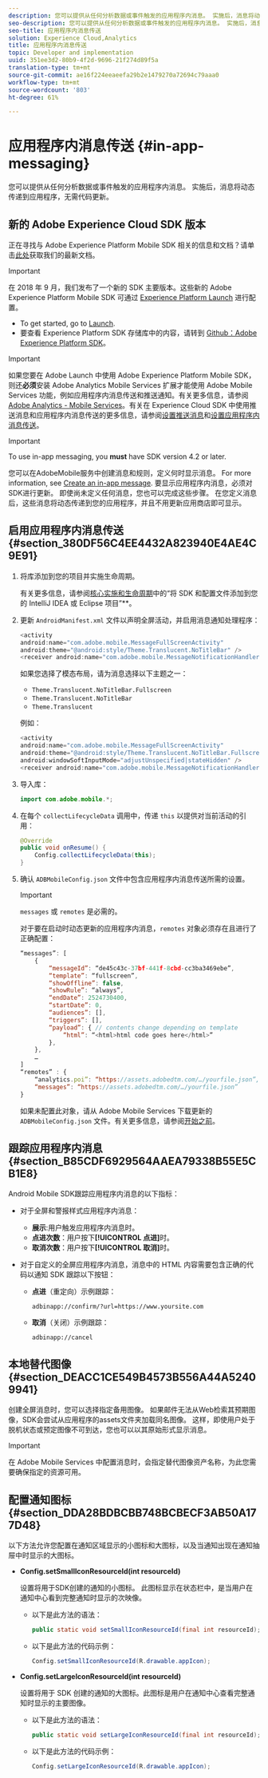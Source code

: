 ```yaml
---
description: 您可以提供从任何分析数据或事件触发的应用程序内消息。 实施后，消息将动态传递到应用程序，无需代码更新。
seo-description: 您可以提供从任何分析数据或事件触发的应用程序内消息。 实施后，消息将动态传递到应用程序，无需代码更新。
seo-title: 应用程序内消息传送
solution: Experience Cloud,Analytics
title: 应用程序内消息传送
topic: Developer and implementation
uuid: 351ee3d2-80b9-4f2d-9696-21f274d89f5a
translation-type: tm+mt
source-git-commit: ae16f224eeaeefa29b2e1479270a72694c79aaa0
workflow-type: tm+mt
source-wordcount: '803'
ht-degree: 61%

---
```



# 应用程序内消息传送 {#in-app-messaging}

您可以提供从任何分析数据或事件触发的应用程序内消息。 实施后，消息将动态传递到应用程序，无需代码更新。

## 新的 Adobe Experience Cloud SDK 版本

正在寻找与 Adobe Experience Platform Mobile SDK 相关的信息和文档？请单击[此处](https://aep-sdks.gitbook.io/docs/)获取我们的最新文档。

>[!IMPORTANT]
>
>在 2018 年 9 月，我们发布了一个新的 SDK 主要版本。这些新的 Adobe Experience Platform Mobile SDK 可通过 [Experience Platform Launch](https://www.adobe.com/cn/experience-platform/launch.html) 进行配置。

* To get started, go to [Launch](https://launch.adobe.com/).
* 要查看 Experience Platform SDK 存储库中的内容，请转到 [Github：Adobe Experience Platform SDK](https://github.com/Adobe-Marketing-Cloud/acp-sdks)。

>[!IMPORTANT]
>
> 如果您要在 Adobe Launch 中使用 Adobe Experience Platform Mobile SDK，则还&#x200B;**必须**&#x200B;安装 Adobe Analytics Mobile Services 扩展才能使用 Adobe Mobile Services 功能，例如应用程序内消息传送和推送通知。有关更多信息，请参阅 [Adobe Analytics - Mobile Services](https://aep-sdks.gitbook.io/docs/using-mobile-extensions/adobe-analytics-mobile-services)。有关在 Experience Cloud SDK 中使用推送消息和应用程序内消息传送的更多信息，请参阅[设置推送消息](https://aep-sdks.gitbook.io/docs/using-mobile-extensions/adobe-analytics-mobile-services#set-up-push-messaging)和[设置应用程序内消息传送](https://aep-sdks.gitbook.io/docs/using-mobile-extensions/adobe-analytics-mobile-services#set-up-in-app-messaging)。

>[!IMPORTANT]
>
>To use in-app messaging, you **must** have SDK version 4.2 or later.

您可以在AdobeMobile服务中创建消息和规则，定义何时显示消息。 For more information, see [Create an in-app message](/help/using/in-app-messaging/t-in-app-message/t-in-app-message.md). 要显示应用程序内消息，必须对SDK进行更新。 即使尚未定义任何消息，您也可以完成这些步骤。 在您定义消息后，这些消息将动态传递到您的应用程序，并且不用更新应用商店即可显示。

## 启用应用程序内消息传送 {#section_380DF56C4EE4432A823940E4AE4C9E91}

1. 将库添加到您的项目并实施生命周期。

   有关更多信息，请参阅[核心实施和生命周期](/help/android/getting-started/dev-qs.md)中的“将 SDK 和配置文件添加到您的 IntelliJ IDEA 或 Eclipse 项目”**。

1. 更新 `AndroidManifest.xml` 文件以声明全屏活动，并启用消息通知处理程序：

   ```java
   <activity  
   android:name="com.adobe.mobile.MessageFullScreenActivity"  
   android:theme="@android:style/Theme.Translucent.NoTitleBar" /> 
   <receiver android:name="com.adobe.mobile.MessageNotificationHandler" />
   ```

   如果您选择了模态布局，请为消息选择以下主题之一：

   * `Theme.Translucent.NoTitleBar.Fullscreen`
   * `Theme.Translucent.NoTitleBar`
   * `Theme.Translucent`

   例如：

   ```java
   <activity 
   android:name="com.adobe.mobile.MessageFullScreenActivity" 
   android:theme="@android:style/Theme.Translucent.NoTitleBar.Fullscreen" 
   android:windowSoftInputMode="adjustUnspecified|stateHidden" /> 
   <receiver android:name="com.adobe.mobile.MessageNotificationHandler" />
   ```

1. 导入库：

   ```java
   import com.adobe.mobile.*;
   ```

1. 在每个 `collectLifecycleData` 调用中，传递 `this` 以提供对当前活动的引用：

   ```java
   @Override 
   public void onResume() { 
       Config.collectLifecycleData(this); 
   }
   ```

1. 确认 `ADBMobileConfig.json` 文件中包含应用程序内消息传送所需的设置。

   >[!IMPORTANT]
   >
   >`messages` 或 `remotes` 是必需的。

   对于要在启动时动态更新的应用程序内消息，`remotes` 对象必须存在且进行了正确配置：

   ```js
   “messages”: [ 
       { 
           “messageId”: “de45c43c-37bf-441f-8cbd-cc3ba3469ebe”, 
           “template”: “fullscreen”, 
           “showOffline”: false, 
           “showRule”: “always”, 
           “endDate”: 2524730400, 
           “startDate”: 0, 
           “audiences”: [], 
           “triggers”: [], 
           “payload”: { // contents change depending on template 
               “html”: “<html>html code goes here</html>” 
           }, 
       }, 
       … 
   ] 
   “remotes” : { 
       “analytics.poi”: “https://assets.adobedtm.com/…/yourfile.json”, 
       “messages”: “https://assets.adobedtm.com/…/yourfile.json” 
   }
   ```

   如果未配置此对象，请从 Adobe Mobile Services 下载更新的 `ADBMobileConfig.json` 文件。有关更多信息，请参阅[开始之前](/help/android/getting-started/requirements.md)。

## 跟踪应用程序内消息 {#section_B85CDF6929564AAEA79338B55E5CB1E8}

Android Mobile SDK跟踪应用程序内消息的以下指标：

* 对于全屏和警报样式应用程序内消息：

   * **展示**:用户触发应用程序内消息时。
   * **点进次数**：用户按下&#x200B;**[!UICONTROL 点进]**&#x200B;时。
   * **取消次数**：用户按下&#x200B;**[!UICONTROL 取消]**&#x200B;时。

* 对于自定义的全屏应用程序内消息，消息中的 HTML 内容需要包含正确的代码以通知 SDK 跟踪以下按钮：

   * **点进**（重定向）示例跟踪：

      `adbinapp://confirm/?url=https://www.yoursite.com`
   * **取消**（关闭）示例跟踪：

      `adbinapp://cancel`

## 本地替代图像 {#section_DEACC1CE549B4573B556A44A52409941}

创建全屏消息时，您可以选择指定备用图像。 如果邮件无法从Web检索其预期图像，SDK会尝试从应用程序的assets文件夹加载同名图像。 这样，即使用户处于脱机状态或预定图像不可到达，您也可以以其原始形式显示消息。

>[!IMPORTANT]
>
>在 Adobe Mobile Services 中配置消息时，会指定替代图像资产名称，为此您需要确保指定的资源可用。

## 配置通知图标 {#section_DDA28BDBCBB748BCBECF3AB50A177D48}

以下方法允许您配置在通知区域显示的小图标和大图标，以及当通知出现在通知抽屉中时显示的大图标。

* **Config.setSmallIconResourceId(int resourceId)**

   设置将用于SDK创建的通知的小图标。 此图标显示在状态栏中，是当用户在通知中心看到完整通知时显示的次映像。

   * 以下是此方法的语法：

      ```java
      public static void setSmallIconResourceId(final int resourceId); 
      ```

   * 以下是此方法的代码示例：

      ```java
      Config.setSmallIconResourceId(R.drawable.appIcon);
      ```

* **Config.setLargeIconResourceId(int resourceId)**

   设置将用于 SDK 创建的通知的大图标。此图标是用户在通知中心查看完整通知时显示的主要图像。

   * 以下是此方法的语法：

      ```java
      public static void setLargeIconResourceId(final int resourceId); 
      ```

   * 以下是此方法的代码示例：

      ```java
      Config.setLargeIconResourceId(R.drawable.appIcon); 
      ```
